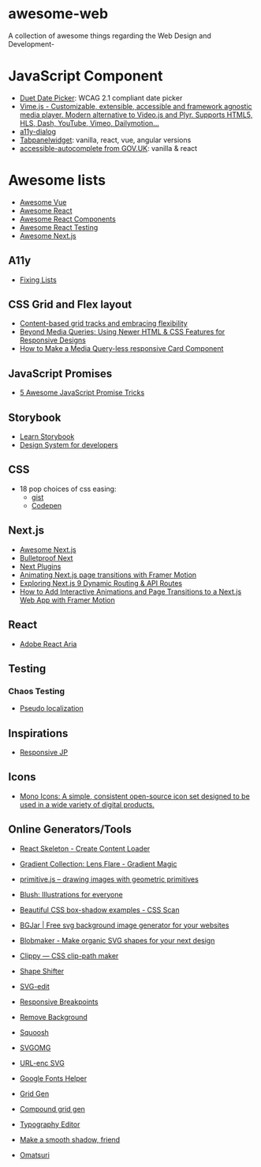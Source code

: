 # awesome-web
A collection of awesome things regarding the Web Design and Development-

# JavaScript Component

* [Duet Date Picker](https://github.com/duetds/date-picker): WCAG 2.1 compliant date picker
* [Vime.js - Customizable, extensible, accessible and framework agnostic media player. Modern alternative to Video.js and Plyr. Supports HTML5, HLS, Dash, YouTube, Vimeo, Dailymotion...](https://vimejs.com/)
* [a11y-dialog](https://github.com/HugoGiraudel/a11y-dialog)
* [Tabpanelwidget](https://tabpanelwidget.com/#le-code): vanilla, react, vue, angular versions
* [accessible-autocomplete from GOV.UK](https://github.com/alphagov/accessible-autocomplete): vanilla & react


# Awesome lists

* [Awesome Vue](https://github.com/vuejs/awesome-vue)
* [Awesome React](https://github.com/enaqx/awesome-react)
* [Awesome React Components](https://github.com/brillout/awesome-react-components)
* [Awesome React Testing](https://github.com/infinitered/awesome-react-testing)
* [Awesome Next.js](https://github.com/unicodeveloper/awesome-nextjs)

## A11y

* [Fixing Lists](https://www.scottohara.me/blog/2019/01/12/lists-and-safari.html)


## CSS Grid and Flex layout

* [Content-based grid tracks and embracing flexibility](https://hiddedevries.nl/en/blog/2019-02-23-content-based-grid-tracks-and-embracing-flexibility)
* [Beyond Media Queries: Using Newer HTML & CSS Features for Responsive Designs](https://css-tricks.com/beyond-media-queries-using-newer-html-css-features-for-responsive-designs/)
* [How to Make a Media Query-less responsive Card Component ](https://css-tricks.com/how-to-make-a-media-query-less-card-component/)


## JavaScript Promises

* [5 Awesome JavaScript Promise Tricks](https://davidwalsh.name/javascript-promise-tricks)



## Storybook

* [Learn Storybook](https://www.learnstorybook.com/)
* [Design System for developers](https://www.learnstorybook.com/design-systems-for-developers/react/en/introduction/)


## CSS

* 18 pop choices of css easing:
    * [gist](https://gist.github.com/argyleink/36e1c0153d2a783d513bd29c9f25aaf2)
    * [Codepen](https://codepen.io/argyleink/pen/BajvPLz)


## Next.js

* [Awesome Next.js](https://github.com/unicodeveloper/awesome-nextjs)
* [Bulletproof Next](https://getstarted.sh/bulletproof-next)
* [Next Plugins](https://github.com/vercel/next-plugins)
* [Animating Next.js page transitions with Framer Motion](https://reacttricks.com/animating-next-page-transitions-with-framer-motion/)
* [Exploring Next.js 9 Dynamic Routing & API Routes](https://reacttricks.com/exploring-next-9-dynamic-routing-and-api-routes/)
* [How to Add Interactive Animations and Page Transitions to a Next.js Web App with Framer Motion](https://www.freecodecamp.org/news/how-to-add-interactive-animations-and-page-transitions-to-a-next-js-web-app-with-framer-motion/#step-3-adding-page-transitions-with-framer-motion-to-a-next-js-app)


## React

* [Adobe React Aria](https://react-spectrum.adobe.com/react-aria)


## Testing

### Chaos Testing

* [Pseudo localization](https://github.com/tryggvigy/pseudo-localization)


## Inspirations

* [Responsive JP](https://responsive-jp.com)


## Icons

* [Mono Icons: A simple, consistent open-source icon set designed to be used in a wide variety of digital products.](https://icons.mono.company/)


## Online Generators/Tools

* [React Skeleton - Create Content Loader](https://skeletonreact.com/)

* [Gradient Collection: Lens Flare - Gradient Magic](https://www.gradientmagic.com/collection/lensflare)

* [primitive.js – drawing images with geometric primitives](https://ondras.github.io/primitive.js/)

* [Blush: Illustrations for everyone](https://blush.design/)

* [Beautiful CSS box-shadow examples - CSS Scan](https://getcssscan.com/css-box-shadow-examples)

* [BGJar | Free svg background image generator for your websites](https://bgjar.com/)

* [Blobmaker - Make organic SVG shapes for your next design](https://www.blobmaker.app/)

* [Clippy — CSS clip-path maker](https://bennettfeely.com/clippy/)

* [Shape Shifter](https://shapeshifter.design/)

* [SVG-edit](https://svg-edit.github.io/svgedit/releases/svg-edit-2.8.1/svg-editor.html)

* [Responsive Breakpoints](https://www.responsivebreakpoints.com/)

* [Remove Background](https://www.remove.bg/)

* [Squoosh](https://squoosh.app/editor)

* [SVGOMG](https://jakearchibald.github.io/svgomg/)

* [URL-enc SVG](https://yoksel.github.io/url-encoder/)

* [Google Fonts Helper](https://google-webfonts-helper.herokuapp.com/fonts)

* [Grid Gen](https://cssgrid-generator.netlify.com/)

* [Compound grid gen](https://codepen.io/michellebarker/full/zYOMYWv)

* [Typography Editor](https://codyhouse.co/ds/globals/typography)

* [Make a smooth shadow, friend](https://brumm.af/shadows)

* [Omatsuri](https://omatsuri.app/)
